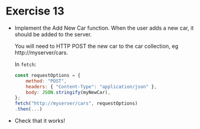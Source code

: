 # Exercise 13

- Implement the Add New Car function. When the user adds
  a new car, it should be added to the server.

  You will need to HTTP POST the new car to
  the car collection, eg http://myserver/cars.

  In `fetch`:

  ```javascript
  const requestOptions = {
      method: "POST",
      headers: { "Content-Type": "application/json" },
      body: JSON.stringify(myNewCar),
  };
  fetch("http://myserver/cars", requestOptions)
  .then(...)
  ```

- Check that it works!
